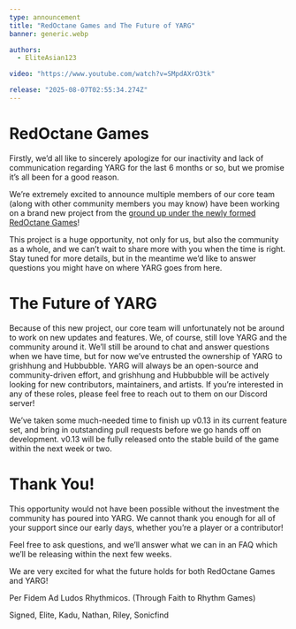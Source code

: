 ```yaml
---
type: announcement
title: "RedOctane Games and The Future of YARG"
banner: generic.webp

authors:
  - EliteAsian123

video: "https://www.youtube.com/watch?v=SMpdAXrO3tk"

release: "2025-08-07T02:55:34.274Z"
---
```


# RedOctane Games

Firstly, we’d all like to sincerely apologize for our inactivity and lack of communication regarding YARG for the last 6 months or so, but we promise it’s all been for a good reason.

We’re extremely excited to announce multiple members of our core team (along with other community members you may know) have been working on a brand new project from the [ground up under the newly formed RedOctane Games](https://www.redoctane.games/https/redoctanegamessquarespacecom/news/press-release)!

This project is a huge opportunity, not only for us, but also the community as a whole, and we can’t wait to share more with you when the time is right. Stay tuned for more details, but in the meantime we’d like to answer questions you might have on where YARG goes from here.

# The Future of YARG

Because of this new project, our core team will unfortunately not be around to work on new updates and features. We, of course, still love YARG and the community around it. We’ll still be around to chat and answer questions when we have time, but for now we’ve entrusted the ownership of YARG to grishhung and Hubbubble. YARG will always be an open-source and community-driven effort, and grishhung and Hubbubble will be actively looking for new contributors, maintainers, and artists. If you’re interested in any of these roles, please feel free to reach out to them on our Discord server!

We’ve taken some much-needed time to finish up v0.13 in its current feature set, and bring in outstanding pull requests before we go hands off on development. v0.13 will be fully released onto the stable build of the game within the next week or two.

# Thank You!

This opportunity would not have been possible without the investment the community has poured into YARG. We cannot thank you enough for all of your support since our early days, whether you’re a player or a contributor!

Feel free to ask questions, and we’ll answer what we can in an FAQ which we’ll be releasing within the next few weeks.

We are very excited for what the future holds for both RedOctane Games and YARG!

Per Fidem Ad Ludos Rhythmicos.
(Through Faith to Rhythm Games)

Signed,
Elite, Kadu, Nathan, Riley, Sonicfind

